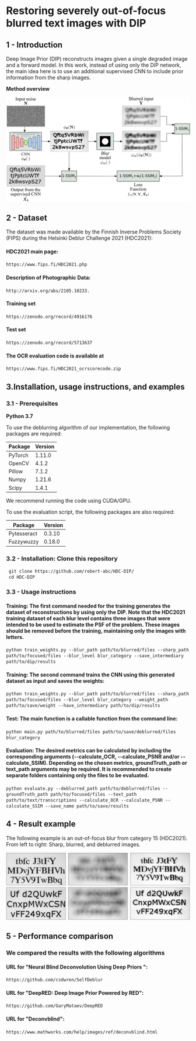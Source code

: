 
# Restoring severely out-of-focus blurred text images with DIP
## 1 - Introduction

Deep Image Prior (DIP) reconstructs images given a single degraded image and a forward model. In this work, instead of using only the DIP network, the main idea here is to use an additional supervised CNN  to include prior information from the sharp images.

**Method overview**

![result of deblured image ](https://github.com/robert-abc/HDC-DIP/blob/main/Figures/Overview.png)

## 2 - Dataset 
The dataset was made available by the Finnish Inverse Problems Society (FIPS) during the Helsinki Deblur Challenge 2021 (HDC2021):

#### HDC2021 main page:
    https://www.fips.fi/HDC2021.php
    
#### Description of Photographic Data:
    http://arxiv.org/abs/2105.10233.

#### Training set
    https://zenodo.org/record/4916176

#### Test set
    https://zenodo.org/record/5713637

#### The OCR evaluation code is available at
    https://www.fips.fi/HDC2021_ocrscorecode.zip

## 3.Installation, usage instructions, and examples

### 3.1 - Prerequisites

**Python 3.7**

To use the deblurring algorithm of our implementation, the following packages are required:

| Package  | Version | 
| ------------- | ------------- | 
| PyTorch  | 1.11.0  | 
| OpenCV  | 4.1.2  |  
| Pillow  | 7.1.2  | 
| Numpy | 1.21.6 | 
| Scipy | 1.4.1 | 

We recommend running the code using CUDA/GPU.

To use the evaluation script, the following packages are also required:

| Package  | Version | 
| ------------- | ------------- | 
| Pytesseract  | 0.3.10  | 
| Fuzzywuzzy  | 0.18.0  |  

### 3.2 - Installation: Clone this repository
     git clone https://github.com/robert-abc/HDC-DIP/
     cd HDC-DIP



### 3.3 - Usage instructions
#### Training: The first command needed for the training generates the dataset of reconstructions by using only the DIP. Note that the HDC2021 training dataset of each blur level contains three images that were intended to be used to estimate the PSF of the problem. These images should be removed before the training, maintaining only the images with letters.
    python train_weights.py --blur_path path/to/blurred/files --sharp_path path/to/focused/files --blur_level blur_category --save_intermediary path/to/dip/results
    
#### Training: The second command trains the CNN using this generated dataset as input and saves the weights: 
    python train_weights.py --blur_path path/to/blurred/files --sharp_path path/to/focused/files --blur_level blur_category --weight_path path/to/save/weight --have_intermediary path/to/dip/results

#### Test: The main function is a callable function from the command line:
    python main.py path/to/blurred/files path/to/save/deblurred/files blur_category

#### Evaluation: The desired metrics can be calculated by including the corresponding arguments (--calculate_OCR, --calculate_PSNR and/or --calculate_SSIM). Depending on the chosen metrics, groundTruth_path or text_path arguments may be required. It is recommended to create separate folders containing only the files to be evaluated. 
    python evaluate.py --deblurred_path path/to/deblurred/files --groundTruth_path path/to/focused/files --text_path path/to/text/transcriptions --calculate_OCR --calculate_PSNR --calculate_SSIM --save_name path/to/save/results

## 4 - Result example

The following example is an out-of-focus blur from category 15 (HDC2021). From left to right: Sharp, blurred, and deblurred images.
   
![result of deblured image ](https://github.com/robert-abc/HDC-DIP/blob/main/Figures/example.png)

## 5 - Performance comparison
### We compared the results with the following algorithms

#### URL  for "Neural Blind Deconvolution Using Deep Priors ": 
    https://github.com/csdwren/SelfDeblur 

#### URL for "DeepRED: Deep Image Prior Powered by RED": 
    https://github.com/GaryMataev/DeepRED

#### URL for "Deconvblind": 
    https://www.mathworks.com/help/images/ref/deconvblind.html
